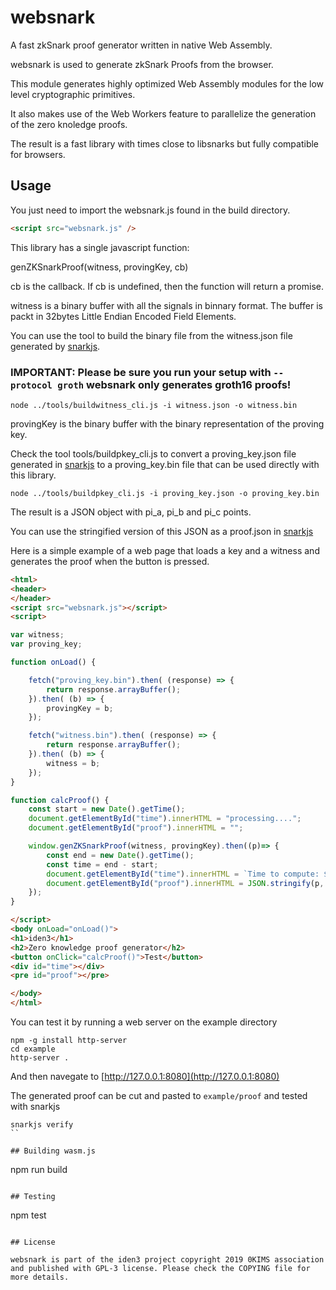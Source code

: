 # websnark

A fast zkSnark proof generator written in native Web Assembly.

websnark is used to generate zkSnark Proofs from the browser.

This module generates highly optimized Web Assembly modules for the low level
cryptographic primitives.

It also makes use of the Web Workers feature to parallelize the generation
of the zero knoledge proofs.

The result is a fast library with times close to libsnarks but fully compatible for
browsers.

## Usage

You just need to import the websnark.js found in the build directory.

```html
<script src="websnark.js" />
```

This library has a single javascript function:

genZKSnarkProof(witness, provingKey, cb)

cb is the callback.  If cb is undefined, then the function will return a promise.

witness is a binary buffer with all the signals in binnary format.  The buffer is packt in 32bytes Little Endian Encoded Field Elements.

You can use the tool to build the binary file from the witness.json file generated by [snarkjs](https://github.com/iden3/snarkjs).

### IMPORTANT: Please be sure you run your setup with `--protocol groth`  websnark only generates groth16 proofs!

```
node ../tools/buildwitness_cli.js -i witness.json -o witness.bin
```

provingKey is the binary buffer with the binary representation of the proving key.

Check the tool tools/buildpkey_cli.js to convert a proving_key.json file generated
in [snarkjs](https://github.com/iden3/snarkjs) to a proving_key.bin file that can
be used directly with this library.

```
node ../tools/buildpkey_cli.js -i proving_key.json -o proving_key.bin
```

The result is a JSON object with pi_a, pi_b and pi_c points.

You can use the stringified version of this JSON as a proof.json in [snarkjs](https://github.com/iden3/snarkjs)


Here is a simple example of a web page that loads a key and a witness and generates the proof when the button is pressed.

```html
<html>
<header>
</header>
<script src="websnark.js"></script>
<script>

var witness;
var proving_key;

function onLoad() {

    fetch("proving_key.bin").then( (response) => {
        return response.arrayBuffer();
    }).then( (b) => {
        provingKey = b;
    });

    fetch("witness.bin").then( (response) => {
        return response.arrayBuffer();
    }).then( (b) => {
        witness = b;
    });
}

function calcProof() {
    const start = new Date().getTime();
    document.getElementById("time").innerHTML = "processing....";
    document.getElementById("proof").innerHTML = "";

    window.genZKSnarkProof(witness, provingKey).then((p)=> {
        const end = new Date().getTime();
        const time = end - start;
        document.getElementById("time").innerHTML = `Time to compute: ${time}ms`;
        document.getElementById("proof").innerHTML = JSON.stringify(p, null, 1);
    });
}

</script>
<body onLoad="onLoad()">
<h1>iden3</h1>
<h2>Zero knowledge proof generator</h2>
<button onClick="calcProof()">Test</button>
<div id="time"></div>
<pre id="proof"></pre>

</body>
</html>
```

You can test it by running a web server on the example directory

```
npm -g install http-server
cd example
http-server .
```

And then navegate to [http://127.0.0.1:8080](http://127.0.0.1:8080)

The generated proof can be cut and pasted to `example/proof` and tested with snarkjs

```
snarkjs verify
``

## Building wasm.js

```
npm run build
```

## Testing

```
npm test
```

## License

websnark is part of the iden3 project copyright 2019 0KIMS association and published with GPL-3 license. Please check the COPYING file for more details.
